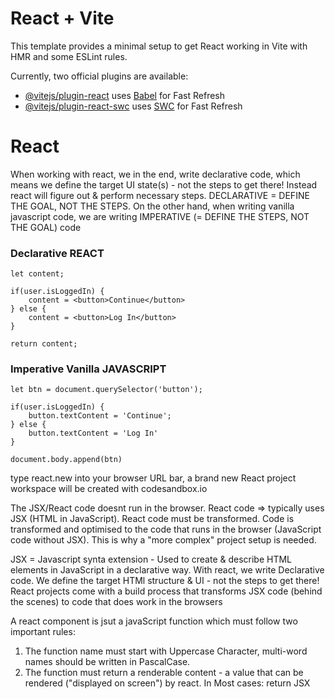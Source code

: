 # React + Vite

This template provides a minimal setup to get React working in Vite with HMR and some ESLint rules.

Currently, two official plugins are available:

- [@vitejs/plugin-react](https://github.com/vitejs/vite-plugin-react/blob/main/packages/plugin-react/README.md) uses [Babel](https://babeljs.io/) for Fast Refresh
- [@vitejs/plugin-react-swc](https://github.com/vitejs/vite-plugin-react-swc) uses [SWC](https://swc.rs/) for Fast Refresh


# React
When working with react, we in the end, write declarative code, which means we define the target UI state(s) - not the steps to get there! Instead react will figure out & perform necessary steps. DECLARATIVE = DEFINE THE GOAL, NOT THE STEPS. On the other hand, when writing vanilla javascript code, we are writing IMPERATIVE (= DEFINE THE STEPS, NOT THE GOAL) code

### Declarative REACT

```
let content;

if(user.isLoggedIn) {
    content = <button>Continue</button>
} else {
    content = <button>Log In</button>
}

return content;
```

### Imperative Vanilla JAVASCRIPT

```
let btn = document.querySelector('button');

if(user.isLoggedIn) {
    button.textContent = 'Continue';
} else {
    button.textContent = 'Log In'
}

document.body.append(btn)
```
type react.new into your browser URL bar, a brand new React project workspace will be created with codesandbox.io

The JSX/React code doesnt run in the browser. React code => typically uses JSX (HTML in JavaScript). React code must be transformed. Code is transformed and optimised to the code that runs in the browser (JavaScript code without JSX). This is why a "more complex" project setup is needed.


JSX = Javascript synta extension - Used to create & describe HTML elements in JavaScript in a declarative way. With react, we write Declarative code. We define the target HTMl structure & UI - not the steps to get there! React projects come with a build process that transforms JSX code (behind the scenes) to code that does work in the browsers

A react component is jsut a javaScript function which must follow two important rules:
1. The function name must start with Uppercase Character, multi-word names should be written in PascalCase.
2. The function must return a renderable content - a value that can be rendered ("displayed on screen") by react. In Most cases: return JSX